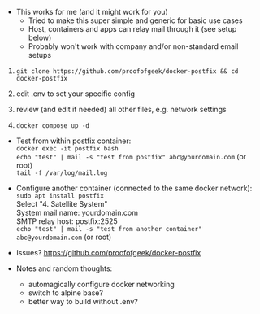 - This works for me (and it might work for you)
  - Tried to make this super simple and generic for basic use cases
  - Host, containers and apps can relay mail through it (see setup below)
  - Probably won't work with company and/or non-standard email setups

1. `git clone https://github.com/proofofgeek/docker-postfix && cd docker-postfix`

2. edit .env to set your specific config

3. review (and edit if needed) all other files, e.g. network settings

4. `docker compose up -d`

- Test from within postfix container:  
  `docker exec -it postfix bash`  
  `echo "test" | mail -s "test from postfix" abc@yourdomain.com` (or root)  
  `tail -f /var/log/mail.log`
  
- Configure another container (connected to the same docker network):  
  `sudo apt install postfix`  
  Select "4. Satellite System"  
  System mail name: yourdomain.com  
  SMTP relay host: postfix:2525  
  `echo "test" | mail -s "test from another container" abc@yourdomain.com` (or root)

- Issues? https://github.com/proofofgeek/docker-postfix

- Notes and random thoughts:
  - automagically configure docker networking
  - switch to alpine base?  
  - better way to build without .env?